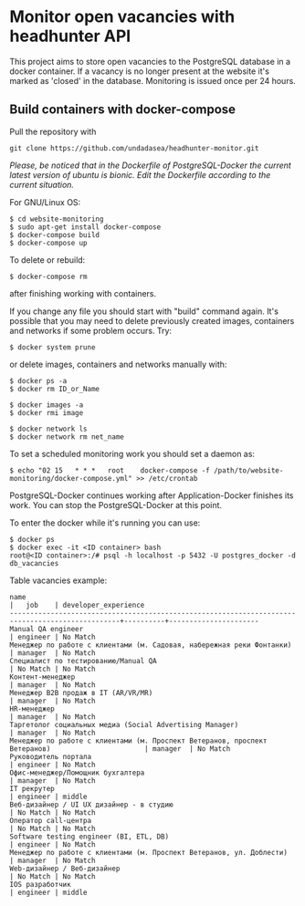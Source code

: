 # Monitor open vacancies with headhunter API
This project aims to store open vacancies to the PostgreSQL database in a docker container. If a vacancy is no longer present at the website it's marked as 'closed' in the database. Monitoring is issued once per 24 hours.

## Build containers with docker-compose
Pull the repository with
```
git clone https://github.com/undadasea/headhunter-monitor.git
```
*Please, be noticed that in the Dockerfile of PostgreSQL-Docker the current latest version of ubuntu is bionic. Edit the Dockerfile according to the current situation.*

For GNU/Linux OS:
```
$ cd website-monitoring
$ sudo apt-get install docker-compose
$ docker-compose build
$ docker-compose up
```

To delete or rebuild:
```
$ docker-compose rm  
```
after finishing working with containers.

If you change any file you should start with "build" command again. It's possible that you may need to delete previously created images, containers and networks if some problem occurs. Try:
```
$ docker system prune
```

or delete images, containers and networks manually with:

```
$ docker ps -a
$ docker rm ID_or_Name
```

```
$ docker images -a
$ docker rmi image
```

```
$ docker network ls
$ docker network rm net_name
```

To set a scheduled monitoring work you should set a daemon as:
```
$ echo "02 15	* * *	root    docker-compose -f /path/to/website-monitoring/docker-compose.yml" >> /etc/crontab
```

PostgreSQL-Docker continues working after Application-Docker finishes its work. You can stop the PostgreSQL-Docker at this point.

To enter the docker while it's running you can use:
```
$ docker ps
$ docker exec -it <ID container> bash
root@<ID container>:/# psql -h localhost -p 5432 -U postgres_docker -d db_vacancies
```

Table vacancies example:

```
name                                                                                             |   job    | developer_experience
-------------------------------------------------------------------------------------------------+----------+----------------------
Manual QA engineer                                                                               | engineer | No Match
Менеджер по работе с клиентами (м. Садовая, набережная реки Фонтанки)                            | manager  | No Match
Специалист по тестированию/Manual QA                                                             | No Match | No Match
Контент-менеджер                                                                                 | manager  | No Match
Менеджер B2B продаж в IT (AR/VR/MR)                                                              | manager  | No Match
HR-менеджер                                                                                      | manager  | No Match
Таргетолог социальных медиа (Social Advertising Manager)                                         | manager  | No Match
Менеджер по работе с клиентами (м. Проспект Ветеранов, проспект Ветеранов)                       | manager  | No Match
Руководитель портала                                                                             | engineer | No Match
Офис-менеджер/Помощник бухгалтера                                                                | manager  | No Match
IT рекрутер                                                                                      | engineer | middle
Веб-дизайнер / UI UX дизайнер - в студию                                                         | No Match | No Match
Оператор call-центра                                                                             | No Match | No Match
Software testing engineer (BI, ETL, DB)                                                          | engineer | No Match
Менеджер по работе с клиентами (м. Проспект Ветеранов, ул. Доблести)                             | manager  | No Match
Web-дизайнер ⁢/ Веб-дизайнер                                                                      | No Match | No Match
IOS разработчик                                                                                  | engineer | middle
```
